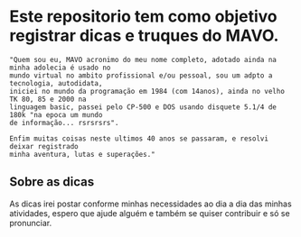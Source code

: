 # Este repositorio tem como objetivo registrar dicas e truques do MAVO.

```
"Quem sou eu, MAVO acronimo do meu nome completo, adotado ainda na minha adolecia é usado no 
mundo virtual no ambito profissional e/ou pessoal, sou um adpto a tecnologia, autodidata, 
iniciei no mundo da programação em 1984 (com 14anos), ainda no velho TK 80, 85 e 2000 na 
linguagem basic, passei pelo CP-500 e DOS usando disquete 5.1/4 de 180k "na epoca um mundo 
de informação... rsrsrsrs". 

Enfim muitas coisas neste ultimos 40 anos se passaram, e resolvi deixar registrado 
minha aventura, lutas e superações."
```

## Sobre as dicas
As dicas irei postar conforme minhas necessidades ao dia a dia das minhas atividades, espero que ajude alguém e também se quiser contribuir e só se pronunciar.
